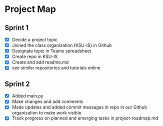 # Project Map

## Sprint 1 

- [X] Decide a project topic
- [X] Joined the class organization (KSU-IS) in Github
- [X] Designate topic in Teams spreadsheet
- [X] Create repo in KSU-IS
- [X] Create and add readme.md
- [X] see similar repositories and tutorials online

## Sprint 2 

- [X] Added main.py
- [X] Make changes and add comments
- [X] Made updates and added commit messages in repo in our Github organization to make work visible
- [X] Track progress on planned and emerging tasks in project-roadmap.md 
